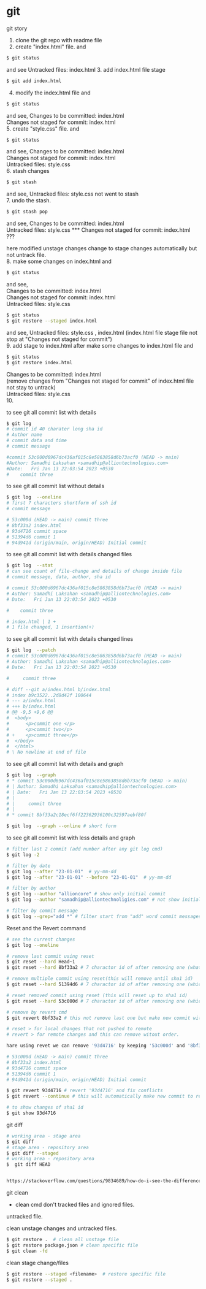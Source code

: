 # git  

git story 

1. clone the git repo with readme file   
2. create "index.html" file. and 
```bash 
$ git status 
```  
and see Untracked files: index.html
3. add index.html file stage   
```bash 
$ git add index.html     
```    
4. modify the index.html file and 
```bash 
$ git status 
```  
and see, 
Changes to be committed: index.html    
Changes not staged for commit: index.html    
5. create "style.css" file. and
```bash 
$ git status 
```  
and see, 
Changes to be committed: index.html       
Changes not staged for commit: index.html    
Untracked files: style.css    
6. stash changes
```bash 
$ git stash 
```  
and see, 
Untracked files: style.css  not went to stash    
7. undo the stash.
```bash 
$ git stash pop
```  
and see, 
Changes to be committed: index.html   
Untracked files: style.css
*** Changes not staged for commit: index.html    ??? 

here modified unstage changes change to stage changes automatically but not untrack file.   
8. make some changes on index.html and 
```bash 
$ git status   
```  
and see,    
Changes to be committed: index.html       
Changes not staged for commit: index.html    
Untracked files: style.css   
```bash 
$ git status   
$ git restore --staged index.html    
```  
and see, 
Untracked files: style.css , index.html   (index.html file stage file not stop at "Changes not staged for commit")    
9. add stage to index.html after make some changes to index.html file and  
```bash 
$ git status   
$ git restore index.html    
```  
Changes to be committed: index.html  
(remove changes from "Changes not staged for commit" of index.html file not stay to untrack)       
Untracked files: style.css    
10. 

to see git all commit list with details  
```bash
$ git log  
# commit id 40 charater long sha id 
# Author name 
# commit data and time   
# commit message

#commit 53c000d6967dc436af015c8e5863858d6b73acf0 (HEAD -> main)
#Author: Samadhi Laksahan <samadhip@alliontechnologies.com>
#Date:   Fri Jan 13 22:03:54 2023 +0530
#    commit three

```

to see git all commit list without details  
```bash
$ git log  --oneline
# first 7 characters shortform of ssh id
# commit message   

# 53c000d (HEAD -> main) commit three
# 8bf33a2 index.html
# 93d4716 commit space
# 51394d6 commit 1
# 94d941d (origin/main, origin/HEAD) Initial commit
```
 
to see git all commit list with details changed files  
```bash
$ git log  --stat
# can see count of file-change and details of change inside file   
# commit message, data, author, sha id   

# commit 53c000d6967dc436af015c8e5863858d6b73acf0 (HEAD -> main)
# Author: Samadhi Laksahan <samadhip@alliontechnologies.com>
# Date:   Fri Jan 13 22:03:54 2023 +0530

#    commit three

# index.html | 1 +
# 1 file changed, 1 insertion(+)
```

to see git all commit list with details changed lines   
```bash
$ git log  --patch
# commit 53c000d6967dc436af015c8e5863858d6b73acf0 (HEAD -> main)
# Author: Samadhi Laksahan <samadhip@alliontechnologies.com>
# Date:   Fri Jan 13 22:03:54 2023 +0530

#     commit three

# diff --git a/index.html b/index.html
# index b9c3522..2d8d42f 100644
# --- a/index.html
# +++ b/index.html
# @@ -9,5 +9,6 @@
#  <body>
#      <p>commit one </p>
#      <p>commit two</p>
# +    <p>commit three</p>
#  </body>
#  </html>
# \ No newline at end of file
```

to see git all commit list with details and graph   
```bash
$ git log  --graph
# * commit 53c000d6967dc436af015c8e5863858d6b73acf0 (HEAD -> main)
# | Author: Samadhi Laksahan <samadhip@alliontechnologies.com>
# | Date:   Fri Jan 13 22:03:54 2023 +0530
# | 
# |     commit three
# | 
# * commit 8bf33a2c18ecf6ff22362936100c32597aebf80f

$ git log  --graph --online # short form
```

to see git all commit list with less details and graph   
```bash
# filter last 2 commit (add number after any git log cmd)
$ git log -2

# filter by date
$ git log --after "23-01-01"  # yy-mm-dd
$ git log --after "23-01-01" --before "23-01-01"  # yy-mm-dd

# filter by author 
$ git log --author "allioncore" # show only initial commit 
$ git log --author "samadhip@alliontechnoligies.com" # not show initial commit in list

# filter by commit message   
$ git log --grep="add *" # filter start from "add" word commit messages will list here
```

Reset and the Revert command
```bash
# see the current changes   
$ git log --oneline 

# remove last commit using reset  
$ git reset --hard Head~1
$ git reset --hard 8bf33a2 # 7 charactor id of after removing one (what should be Head commit id)

# remove multiple commit using reset(this will remove until sha1 id) 
$ git reset --hard 51394d6 # 7 charactor id of after removing one (which id should be the Head commit)   

# reset removed commit using reset (this will reset up to sha1 id) 
$ git reset --hard 53c000d # 7 charactor id of after removing one (which id should be the Head commit)

# remove by revert cmd
$ git revert 8bf33a2 # this not remove last one but make new commit without "8bf33a2" changes.   

# reset > for local changes that not pushed to remote
# revert > for remote changes and this can remove witout order.  

hare using revet we can remove '93d4716' by keeping '53c000d' and '8bf33a2'

# 53c000d (HEAD -> main) commit three
# 8bf33a2 index.html
# 93d4716 commit space
# 51394d6 commit 1
# 94d941d (origin/main, origin/HEAD) Initial commit

$ git revert 93d4716 # revert '93d4716' and fix conflicts 
$ git revert --continue # this will automatically make new commit to revert operation.  

# to show changes of sha1 id 
$ git show 93d4716

```

git diff

```bash
# working area - stage area
$ git diff 
# stage area - repository area
$ git diff --staged
# working area - repository area  
$  git diff HEAD


https://stackoverflow.com/questions/9834689/how-do-i-see-the-differences-between-two-branches
```


git clean 

* clean cmd don't tracked files and ignored files.   

untracked file.  

clean unstage changes and untracked files.   
```bash
$ git restore .  # clean all unstage file
$ git restore package.json # clean specific file
$ git clean -fd 
```

clean stage change/files  
```bash
$ git restore --staged <filename>  # restore specific file
$ git restore --staged .  
```
